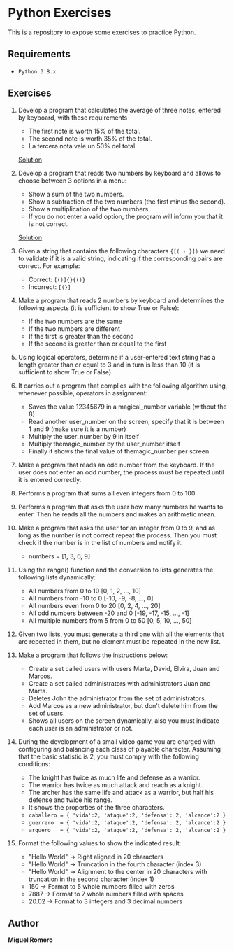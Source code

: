 # Python Exercises

This is a repository to expose some exercises to practice Python.

## Requirements

* `Python 3.8.x`

## Exercises
1. Develop a program that calculates the average of three notes, entered by keyboard, with these requirements 
    - The first note is worth 15% of the total. 
    - The second note is worth 35% of the total.
    - La tercera nota vale un 50% del total

    [Solution](calculate_percentage_grade.py)
2. Develop a program that reads two numbers by keyboard and allows to choose between 3 options in a menu: 
    - Show a sum of the two numbers.
    - Show a subtraction of the two numbers (the first minus the second).
    - Show a multiplication of the two numbers.
    - If you do not enter a valid option, the program will inform you that it is not correct.

    [Solution](flow_control_1.py)
3. Given a string that contains the following characters `{[( - }])` we need to validate if it is a valid string, indicating if the corresponding pairs are correct. For example:
    - Correct: ```[()]{}{()}```
    - Incorrect: ```[(}]```
4. Make a program that reads 2 numbers by keyboard and determines the following aspects (it is sufficient to show True or False):
    - If the two numbers are the same
    - If the two numbers are different
    - If the first is greater than the second
    - If the second is greater than or equal to the first
5. Using logical operators, determine if a user-entered text string has a length greater than or equal to 3 and in turn is less than 10 (it is sufficient to show True or False).
6. It carries out a program that complies with the following algorithm using, whenever possible, operators in assignment:
    - Saves the value 12345679 in a magical_number variable (without the 8)
    - Read another user_number on the screen, specify that it is between 1 and 9 (make sure it is a number)
    - Multiply the user_number by 9 in itself
    - Multiply themagic_number by the user_number itself
    - Finally it shows the final value of themagic_number per screen
7. Make a program that reads an odd number from the keyboard. If the user does not enter an odd number, the process must be repeated until it is entered correctly.
8. Performs a program that sums all even integers from 0 to 100.
9. Performs a program that asks the user how many numbers he wants to enter. Then he reads all the numbers and makes an arithmetic mean.
10. Make a program that asks the user for an integer from 0 to 9, and as long as the number is not correct repeat the process. Then you must check if the number is in the list of numbers and notify it.
    - numbers = [1, 3, 6, 9]
11. Using the range() function and the conversion to lists generates the following lists dynamically:
    - All numbers from 0 to 10 [0, 1, 2, ..., 10]
    - All numbers from -10 to 0 [-10, -9, -8, ..., 0]
    - All numbers even from 0 to 20 [0, 2, 4, ..., 20]
    - All odd numbers between -20 and 0 [-19, -17, -15, ..., -1]
    - All multiple numbers from 5 from 0 to 50 [0, 5, 10, ..., 50]  
12. Given two lists, you must generate a third one with all the elements that are repeated in them, but no element must be repeated in the new list.
13. Make a program that follows the instructions below:
    - Create a set called users with users Marta, David, Elvira, Juan and Marcos.
    - Create a set called administrators with administrators Juan and Marta.
    - Deletes John the administrator from the set of administrators.
    - Add Marcos as a new administrator, but don't delete him from the set of users.
    - Shows all users on the screen dynamically, also you must indicate each user is an administrator or not.
14. During the development of a small video game you are charged with configuring and balancing each class of playable character. Assuming that the basic statistic is 2, you must comply with the following conditions:
    - The knight has twice as much life and defense as a warrior.
    - The warrior has twice as much attack and reach as a knight.
    - The archer has the same life and attack as a warrior, but half his defense and twice his range.
    - It shows the properties of the three characters.
    - `caballero = { 'vida':2, 'ataque':2, 'defensa': 2, 'alcance':2 }`
    - `guerrero  = { 'vida':2, 'ataque':2, 'defensa': 2, 'alcance':2 }`
    - `arquero   = { 'vida':2, 'ataque':2, 'defensa': 2, 'alcance':2 }`
15. Format the following values to show the indicated result:
    - "Hello World" → Right aligned in 20 characters
    - "Hello World" → Truncation in the fourth character (index 3)
    - "Hello World" → Alignment to the center in 20 characters with truncation in the second character (index 1)
    - 150 → Format to 5 whole numbers filled with zeros
    - 7887 → Format to 7 whole numbers filled with spaces
    - 20.02 → Format to 3 integers and 3 decimal numbers


## Author
**Miguel Romero**